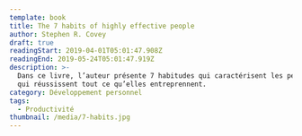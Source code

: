 ```yaml
---
template: book
title: The 7 habits of highly effective people
author: Stephen R. Covey
draft: true
readingStart: 2019-04-01T05:01:47.908Z
readingEnd: 2019-05-24T05:01:47.919Z
description: >-
  Dans ce livre, l’auteur présente 7 habitudes qui caractérisent les personnes
  qui réussissent tout ce qu’elles entreprennent.
category: Développement personnel
tags:
  - Productivité
thumbnail: /media/7-habits.jpg
---
```


